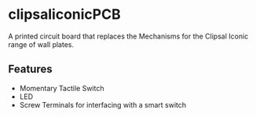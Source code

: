 # clipsaliconicPCB
A printed circuit board that replaces the Mechanisms for the Clipsal Iconic range of wall plates.

## Features
* Momentary Tactile Switch
* LED
* Screw Terminals for interfacing with a smart switch
